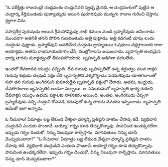 ﻿“ఓ పరీక్షిత్తు రాజచంద్ర! చంద్రవంశం చంద్రునివలె స్వచ్ఛ మైనది. ఆ చంద్రవంశంలో పుట్టిన ఆ చంద్రార్క కీర్తిమంతుడు పుణ్యాత్ముడు అయిన పురూరవుడు మున్నగు రాజుల గురించి చెప్తాను. శ్రద్ధాగా విను. 

సహస్రశీర్ష పురుషుడు అయిన శ్రీమహావిష్ణువు నాభి కమలం నుండి బ్రహ్మదేవుడు జనించాడు. ముందరగా అతనికి తనని పోలిన గుణవంతుడు అత్రి పుట్టాడు. అత్రి కడగంటి చూపు లందు చంద్రుడు పుట్టాడు. బ్రహ్మదేవుని ఆనతిమేర చంద్రుడు బ్రాహ్మణులు ఓషధులు నక్షత్రాలులకు రాజు అయ్యాడు. అతను రాజసూయయాగం చేసి, ముల్లోకాలను జయించాడు. బృహస్పతి అందమైన భార్య తారను మూర్ఖత్వంతో తీసుకుపోయాడు. బృహస్పతి అడిగినా వదలలేదు. 

ఇంతలో దేవదానవ యుద్ధం వచ్చింది. దేవ గురువు బృహస్పతితో ఉన్న శత్రుత్వం వలన రాక్షస గురువు శుక్రుడు చంద్రుడి పక్షం చేరి బృహస్పతిని వెళ్ళగొట్టాడు. పరమశివుడు భూతగణాలతో సహా తన గురువు అంగిరసుని కుమారుడైన బృహస్పతి పక్షంలో చేరాడు. అతను, ఇంద్రుడు, దేవతాగణాలు బృహస్పతికి అండగా వచ్చాయి. ఆ సమయమలో బృహస్పతి భార్య గురించి దేవరాక్షస యుద్ధం ఉభయ పక్షాలకు నాశనకరం అయింది. అంతట, అంగిరసుడు చెప్పగా బ్రహ్మదేవుడు వచ్చి చంద్రుని కోపపడి, కడుపుతో ఉన్న తారను వెనుకకు ఇప్పించాడు. బృహస్పతి ఆమెతో ఇలా అన్నాడు. 

ఓ నీచురాల! ఏమాత్రం లజ్జ లేకుండ వేశ్యలా ధర్మాన్ని ప్రతిష్టని నాశనం చేసావు కదే. వ్యభిచారి చంద్రుడిని ఎందుకు పొందావే. అయ్యో! గర్భం కూడ తెచ్చుకొన్నావు. పాపచింత ఉండక్కరలేదా. ఇప్పుడు గర్బం దించుకో. నిన్ను నిలువునా కాల్చెస్తాను. మానవతులు నిన్ను చూసి మెచ్చుకుంటారా?” “ఓ నీచురాల! ఏమాత్రం లజ్జ లేకుండ వేశ్యలా ధర్మాన్ని ప్రతిష్టని నాశనం చేసావు కదే. వ్యభిచారి చంద్రుడిని ఎందుకు పొందావే. అయ్యో! గర్భం కూడ తెచ్చుకొన్నావు. పాపచింత ఉండక్కరలేదా. ఇప్పుడు గర్బం దించుకో. నిన్ను నిలువునా కాల్చెస్తాను. మానవతులు నిన్ను చూసి మెచ్చుకుంటారా?” 

